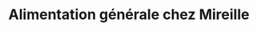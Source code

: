 ---
title: "Alimentation générale chez Mireille"
url: /sainte-anne/alimentation-generale-chez-mireille/
shop: Supermarkt
---